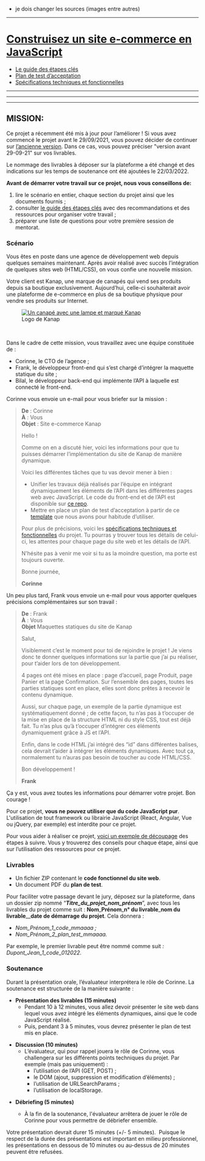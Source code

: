 - je dois changer les sources (images  entre autres)
---
# [Construisez un site e-commerce en JavaScript](https://openclassrooms.com/fr/projects/construisez-un-site-e-commerce-en-javascript/assignment)

- [Le guide des étapes clés](https://course.oc-static.com/projects/DWJ_FR_P5/DW+P5+-+Etapes+cles.pdf)
- [Plan de test d’acceptation](https://s3.eu-west-1.amazonaws.com/course.oc-static.com/projects/DWJ_FR_P5/DW+P5+-+Modele+plan+tests+acceptation.xlsx)
- [Spécifications techniques et fonctionnelles](https://course.oc-static.com/projects/DWJ_FR_P5/DW+P5+-+Specifications+fonctionnelles.pdf)

---
---
---

## MISSION: 
<div class="oc-richContent c511"><aside data-claire-semantic="warning">
<p>Ce projet a récemment été mis à jour pour l’améliorer ! Si vous avez commencé le projet avant le 29/09/2021, vous pouvez décider de continuer sur <a href="https://s3.eu-west-1.amazonaws.com/course.oc-static.com/projects/DWJ_FR_P5/Dev+Web+P5+scenario+29+Sept+2021.pdf">l’ancienne version</a>. Dans ce cas, vous pouvez préciser "version avant 29-09-21" sur vos livrables.&nbsp;</p>
</aside>
<aside data-claire-semantic="information">
<p>Le nommage des livrables à déposer sur la plateforme a été changé et des indications sur les temps de soutenance ont été ajoutées le 22/03/2022.</p>
</aside>
<aside data-claire-semantic="information">
<p><strong>Avant de démarrer votre travail sur ce projet, nous vous conseillons de:</strong></p>
<ol>
<li>lire le scénario en entier, chaque section du projet ainsi que les documents fournis ;</li>
<li>consulter&nbsp;<a href="https://course.oc-static.com/projects/DWJ_FR_P5/DW+P5+-+Etapes+cles.pdf">le&nbsp;<span data-token-index="2" data-reactroot="">guide des étapes clés</span></a>&nbsp;avec des recommandations et des ressources pour organiser votre travail ;</li>
<li>préparer une liste de questions pour votre première session de mentorat.</li>
</ol>
</aside>
<h3>Scénario</h3>
<p>Vous êtes en poste dans une agence de développement web depuis quelques semaines maintenant. Après avoir réalisé avec succès l’intégration de quelques sites web (HTML/CSS), on vous confie une nouvelle mission.</p>
<p>Votre client est Kanap, une marque de canapés qui vend ses produits depuis sa boutique exclusivement. Aujourd’hui, celle-ci souhaiterait avoir une plateforme de e-commerce en plus de sa boutique physique pour vendre ses produits sur Internet.</p>
<figure><a href="https://user.oc-static.com/upload/2021/09/29/16329291678171_image2.png" class="oc-imageLink oc-imageLink--disabled"><img src="https://user.oc-static.com/upload/2021/09/29/16329291678171_image2.png" alt="Un canapé avec une lampe et marqué Kanap"></a>
<figcaption>Logo de Kanap</figcaption>
</figure>
<p>&nbsp;</p>
<p>Dans le cadre de cette mission, vous travaillez avec une équipe constituée de&nbsp;:</p>
<ul>
<li>Corinne, le CTO de l’agence&nbsp;;</li>
<li>Frank, le développeur front-end qui s’est chargé d’intégrer la maquette statique du site&nbsp;;</li>
<li>Bilal, le développeur back-end qui implémente l’API à laquelle est connecté le front-end.</li>
</ul>
<p>Corinne vous envoie un e-mail pour vous briefer sur la mission&nbsp;:</p>
<blockquote>
<p><strong>De</strong> : Corinne<br><strong>À</strong> : Vous<br><strong>Objet</strong> : Site e-commerce Kanap&nbsp;</p>
<p>Hello !</p>
<p>Comme on en a discuté hier, voici les informations pour que tu puisses démarrer l’implémentation du site de Kanap de manière dynamique.&nbsp;</p>
<p>Voici les différentes tâches que tu vas devoir mener à bien&nbsp;:</p>
<ul>
<li>Unifier les travaux déjà réalisés par l’équipe en intégrant dynamiquement les éléments de l’API dans les différentes pages web avec JavaScript. Le code du front-end et de l’API est disponible sur <a href="https://github.com/OpenClassrooms-Student-Center/P5-Dev-Web-Kanap">ce repo</a>.</li>
<li>Mettre en place un plan de test d’acceptation à partir de ce <a href="https://s3.eu-west-1.amazonaws.com/course.oc-static.com/projects/DWJ_FR_P5/DW+P5+-+Modele+plan+tests+acceptation.xlsx">template</a> que nous avons pour habitude d’utiliser.</li>
</ul>
<p>Pour plus de précisions, voici les <a href="https://course.oc-static.com/projects/DWJ_FR_P5/DW+P5+-+Specifications+fonctionnelles.pdf">spécifications techniques et fonctionnelles</a> du projet. Tu pourras y trouver tous les détails de celui-ci, les attentes pour chaque page du site web et les détails de l’API.&nbsp;</p>
<p>N'hésite pas à venir me voir si tu as la moindre question, ma porte est toujours ouverte.</p>
<p>Bonne journée,</p>
<p><strong>Corinne</strong></p>
</blockquote>
<p>Un peu plus tard, Frank vous envoie un e-mail pour vous apporter quelques précisions complémentaires sur son travail&nbsp;:</p>
<blockquote>
<p><strong>De</strong> : Frank<br><strong>À</strong> : Vous<br><strong>Objet</strong> Maquettes statiques du site de Kanap&nbsp;</p>
<p>Salut,</p>
<p>Visiblement c’est le moment pour toi de rejoindre le projet&nbsp;! Je viens donc te donner quelques informations sur la partie que j’ai pu réaliser, pour t’aider lors de ton développement.</p>
<p>4 pages ont été mises en place : page d’accueil, page Produit, page Panier et la page Confirmation. Sur l’ensemble des pages, toutes les parties statiques sont en place, elles sont donc prêtes à recevoir le contenu dynamique.</p>
<p>Aussi, sur chaque page, un exemple de la partie dynamique est systématiquement donné&nbsp;; de cette façon, tu n’as pas à t’occuper de la mise en place de la structure HTML ni du style CSS, tout est déjà fait. Tu n’as plus qu’à t’occuper d’intégrer ces éléments dynamiquement grâce à JS et l’API.</p>
<p>Enfin, dans le code HTML j’ai intégré des “id” dans différentes balises, cela devrait t’aider à intégrer les éléments dynamiques. Avec tout ça, normalement tu n’auras pas besoin de toucher au code HTML/CSS.</p>
<p>Bon développement !</p>
<p><strong>Frank</strong></p>
</blockquote>
<p>Ça y est, vous avez toutes les informations pour démarrer votre projet. Bon courage&nbsp;!</p>
<aside data-claire-semantic="warning">
<p>Pour ce projet, <strong>vous ne pouvez utiliser que du code JavaScript pur</strong>. L'utilisation de tout framework ou librairie JavaScript (React, Angular, Vue ou jQuery, par exemple) est interdite pour ce projet.</p>
</aside>
<aside data-claire-semantic="information">
<p>Pour vous aider à réaliser ce projet, <a href="https://course.oc-static.com/projects/DWJ_FR_P5/DW+P5+-+Etapes+cles.pdf">voici un exemple de découpage</a> des étapes à suivre. Vous y trouverez des conseils pour chaque étape, ainsi que sur l’utilisation des ressources pour ce projet.</p>
</aside>
<h3>Livrables</h3>
<ul>
<li>Un fichier ZIP contenant le <strong>code fonctionnel du site web</strong>.</li>
<li>Un document PDF du&nbsp;<strong>plan de test</strong>.</li>
</ul>
<aside data-claire-semantic="information">
<p>Pour faciliter votre passage devant le jury, déposez sur la plateforme, dans un dossier zip nommé “<strong><em>Titre_du_projet_nom_prénom</em></strong>”, avec tous les livrables du projet comme suit :&nbsp;<strong>Nom</strong>_<strong>Prénom</strong>_<strong>n° du livrable</strong>_<strong>nom du livrable</strong>__<strong>date de démarrage du projet</strong>. Cela donnera :&nbsp;&nbsp;</p>
<ul>
<li><em>Nom_Prénom_1_code</em>_<em>mmaaaa ;</em></li>
<li><em>Nom_Prénom_2_plan_test_mmaaaa.</em></li>
</ul>
<p>Par exemple, le premier livrable peut être nommé comme suit&nbsp;<em>: Dupont_Jean_1_code</em>_<em>012022.</em></p>
</aside>
<h3>Soutenance</h3>
<p>Durant la présentation orale, l’évaluateur interprétera le rôle de Corinne. La soutenance est structurée de la manière suivante&nbsp;:</p>
<ul>
<li><strong>Présentation des livrables (15 minutes)&nbsp;</strong>
<ul>
<li>Pendant 10 à 12 minutes, vous allez devoir présenter le site web dans lequel vous avez intégré les éléments dynamiques, ainsi que le code JavaScript réalisé.</li>
<li>Puis, pendant 3 à 5 minutes, vous devrez présenter le plan de test mis en place.</li>
</ul>
</li>
</ul>
<ul>
<li><strong>Discussion (10 minutes)&nbsp;</strong>
<ul>
<li>L’évaluateur, qui pour rappel jouera le rôle de Corinne, vous challengera sur les différents points techniques du projet. Par exemple (mais pas uniquement)&nbsp;:
<ul>
<li>l’utilisation de l’API (GET, POST) ;</li>
<li>le DOM (ajout, suppression et modification d’éléments) ;</li>
<li>l’utilisation de URLSearchParams ;</li>
<li>l’utilisation de localStorage.</li>
</ul>
</li>
</ul>
</li>
</ul>
<ul>
<li><strong>Débriefing (5 minutes)</strong></li>
<ul>
<li>À la fin de la soutenance, l'évaluateur arrêtera de jouer le rôle de Corinne pour vous permettre de débriefer ensemble.</li>
</ul>
</ul>
<aside data-claire-semantic="warning">
<p>Votre présentation devrait durer 15&nbsp;minutes (+/- 5&nbsp;minutes).&nbsp; Puisque le respect de la durée des présentations est important en milieu professionnel, les présentations en dessous de 10&nbsp;minutes ou au-dessus de 20&nbsp;minutes peuvent être refusées.&nbsp;</p>
</aside>
<p>&nbsp;</p></div>